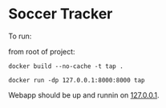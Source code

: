 # Soccer Tracker

To run:

from root of project:

```
docker build --no-cache -t tap .
```

```
docker run -dp 127.0.0.1:8000:8000 tap
```

Webapp should be up and runnin on [127.0.0.1](http://127.0.0.1:8000/).